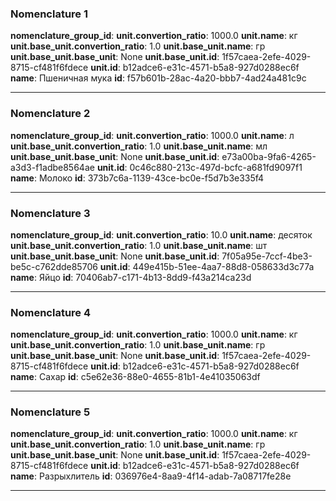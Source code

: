 ### Nomenclature 1

**nomenclature_group_id**: 
**unit.convertion_ratio**: 1000.0
**unit.name**: кг
**unit.base_unit.convertion_ratio**: 1.0
**unit.base_unit.name**: гр
**unit.base_unit.base_unit**: None
**unit.base_unit.id**: 1f57caea-2efe-4029-8715-cf481f6fdece
**unit.id**: b12adce6-e31c-4571-b5a8-927d0288ec6f
**name**: Пшеничная мука
**id**: f57b601b-28ac-4a20-bbb7-4ad24a481c9c

---

### Nomenclature 2

**nomenclature_group_id**: 
**unit.convertion_ratio**: 1000.0
**unit.name**: л
**unit.base_unit.convertion_ratio**: 1.0
**unit.base_unit.name**: мл
**unit.base_unit.base_unit**: None
**unit.base_unit.id**: e73a00ba-9fa6-4265-a3d3-f1adbe8564ae
**unit.id**: 0c46c880-213c-497d-bcfc-a681fd9097f1
**name**: Молоко
**id**: 373b7c6a-1139-43ce-bc0e-f5d7b3e335f4

---

### Nomenclature 3

**nomenclature_group_id**: 
**unit.convertion_ratio**: 10.0
**unit.name**: десяток
**unit.base_unit.convertion_ratio**: 1.0
**unit.base_unit.name**: шт
**unit.base_unit.base_unit**: None
**unit.base_unit.id**: 7f05a95e-7ccf-4be3-be5c-c762dde85706
**unit.id**: 449e415b-51ee-4aa7-88d8-058633d3c77a
**name**: Яйцо
**id**: 70406ab7-c171-4b13-8dd9-f43a214ca23d

---

### Nomenclature 4

**nomenclature_group_id**: 
**unit.convertion_ratio**: 1000.0
**unit.name**: кг
**unit.base_unit.convertion_ratio**: 1.0
**unit.base_unit.name**: гр
**unit.base_unit.base_unit**: None
**unit.base_unit.id**: 1f57caea-2efe-4029-8715-cf481f6fdece
**unit.id**: b12adce6-e31c-4571-b5a8-927d0288ec6f
**name**: Сахар
**id**: c5e62e36-88e0-4655-81b1-4e41035063df

---

### Nomenclature 5

**nomenclature_group_id**: 
**unit.convertion_ratio**: 1000.0
**unit.name**: кг
**unit.base_unit.convertion_ratio**: 1.0
**unit.base_unit.name**: гр
**unit.base_unit.base_unit**: None
**unit.base_unit.id**: 1f57caea-2efe-4029-8715-cf481f6fdece
**unit.id**: b12adce6-e31c-4571-b5a8-927d0288ec6f
**name**: Разрыхлитель
**id**: 036976e4-8aa9-4f14-adab-7a08717fe28e

---

